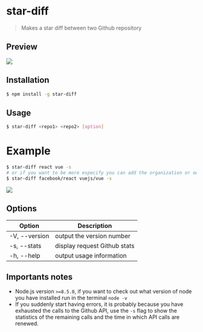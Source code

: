 # star-diff
> Makes a star diff between two Github repository

## Preview
![](https://i.imgur.com/yDmkUiA.png)

## Installation
```bash
$ npm install -g star-diff
```

## Usage

```bash
$ star-diff <repo1> <repo2> [option]
```
# Example
```bash
$ star-diff react vue -s
# or if you want to be more especify you can add the organization or owner of the repository
$ star-diff facebook/react vuejs/vue -s
```
![](https://i.imgur.com/3QxB8ZR.png)

## Options
<table>
    <thead>
        <tr>
            <th>Option</th>
            <th>Description</th>
        </tr>
    </thead>
    <tbody>
        <tbody>
            <tr>
                <td>-V, --version</td>
                <td>output the version number</td>
            </tr>
             <tr>
                <td>-s, --stats</td>
                <td>display request Github stats</td>
            </tr>
             <tr>
                <td>-h, --help</td>
                <td>output usage information</td>
            </tr>
        </tbody>
    </tbody>
</table>

## Importants notes
- Node.js version `>=8.5.0`, if you want to check out what version of node you have installed run in the terminal `node -v`
- If you suddenly start having errors, it is probably because you have exhausted the calls to the Github API, use the `-s` flag to show the statistics of the remaining calls and the time in which API calls are renewed.